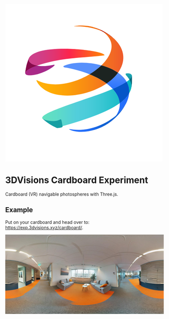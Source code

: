 ![alt tag](https://github.com/TommyTeaVee/Cardboard-office/blob/main/icon.png)

# 3DVisions Cardboard Experiment
Cardboard (VR) navigable photospheres with Three.js.

## Example
Put on your cardboard and head over to: https://exp.3dvisions.xyz/cardboard/.


![alt tag](https://github.com/TommyTeaVee/Cardboard-office/blob/main/images/PANO_relax.jpg)
